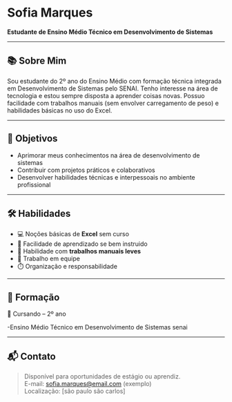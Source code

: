 # Sofia Marques

**Estudante de Ensino Médio Técnico em Desenvolvimento de Sistemas**

---

## 📚 Sobre Mim

Sou estudante do 2º ano do Ensino Médio com formação técnica integrada em Desenvolvimento de Sistemas pelo SENAI. Tenho interesse na área de tecnologia e estou sempre disposta a aprender coisas novas. Possuo facilidade com trabalhos manuais (sem envolver carregamento de peso) e habilidades básicas no uso do Excel.

---

## 🎯 Objetivos

- Aprimorar meus conhecimentos na área de desenvolvimento de sistemas
- Contribuir com projetos práticos e colaborativos
- Desenvolver habilidades técnicas e interpessoais no ambiente profissional

---

## 🛠️ Habilidades

- 💻 Noções básicas de **Excel** sem curso
- 🧠 Facilidade de aprendizado se bem instruido
- 🤲 Habilidade com **trabalhos manuais leves**
- 👥 Trabalho em equipe
- ⏱️ Organização e responsabilidade

---

## 🏫 Formação
  
📅 Cursando – 2º ano 

-Ensino Médio Técnico em Desenvolvimento de Sistemas senai

---

## 📬 Contato

> Disponível para oportunidades de estágio ou aprendiz.  
> E-mail: sofia.marques@email.com (exemplo)  
> Localização: [são paulo são carlos]

<!--
**sofiamk77/sofiamk77** is a ✨ _special_ ✨ repository because its `README.md` (this file) appears on your GitHub profile.

Here are some ideas to get you started:

- 🔭 I’m currently working on ...
- 🌱 I’m currently learning ...
- 👯 I’m looking to collaborate on ...
- 🤔 I’m looking for help with ...
- 💬 Ask me about ...
- 📫 How to reach me: ...
- 😄 Pronouns: ...
- ⚡ Fun fact: ...
-->
